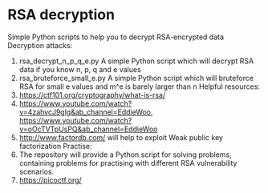 # RSA decryption
Simple Python scripts to help you to decrypt RSA-encrypted data
Decryption attacks:
1. rsa_decrypt_n_p_q_e.py
  A simple Python script which will decrypt RSA data if you know n, p, q and e values
2. rsa_bruteforce_small_e.py
   A simple Python script which will bruteforce RSA for small e values and m^e is barely larger than n
Helpful resources:
1. https://ctf101.org/cryptography/what-is-rsa/
2. https://www.youtube.com/watch?v=4zahvcJ9glg&ab_channel=EddieWoo, https://www.youtube.com/watch?v=oOcTVTpUsPQ&ab_channel=EddieWoo
3. http://www.factordb.com/ will help to exploit Weak public key factorization
Practise:
1. The repository will provide a Python script for solving problems, containing problems for practising with different RSA vulnerability scenarios.
2. https://picoctf.org/
